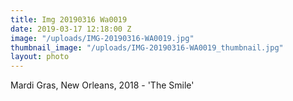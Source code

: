 ```yaml
---
title: Img 20190316 Wa0019
date: 2019-03-17 12:18:00 Z
image: "/uploads/IMG-20190316-WA0019.jpg"
thumbnail_image: "/uploads/IMG-20190316-WA0019_thumbnail.jpg"
layout: photo
---
```


Mardi Gras, New Orleans, 2018 - 'The Smile'